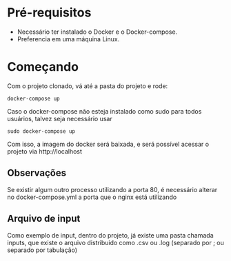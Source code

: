 # Pré-requisitos

* Necessário ter instalado o Docker e o Docker-compose.
* Preferencia em uma máquina Linux.

# Começando

Com o projeto clonado, vá até a pasta do projeto e rode:
```
docker-compose up
```

Caso o docker-compose não esteja instalado como sudo para todos usuários, talvez seja necessário usar
```
sudo docker-compose up
```

Com isso, a imagem do docker será baixada, e será possível acessar o projeto via http://localhost


## Observações

Se existir algum outro processo utilizando a porta 80, é necessário alterar no docker-compose.yml a porta que o nginx está utilizando


## Arquivo de input

Como exemplo de input, dentro do projeto, já existe uma pasta chamada inputs, que existe o arquivo distribuido como .csv ou .log (separado por ; ou separado por tabulação)